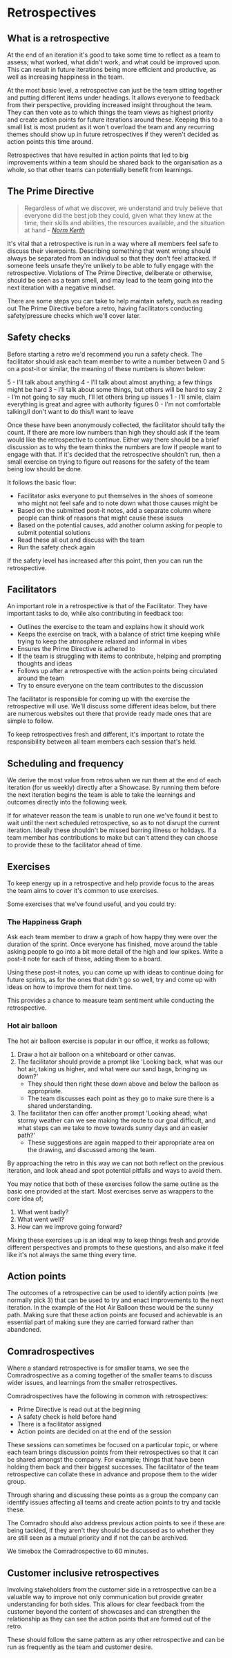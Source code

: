 # Retrospectives

## What is a retrospective

At the end of an iteration it's good to take some time to reflect as a team to assess; what worked, what didn't work, and what could be improved upon. This can result in future iterations being more efficient and productive, as well as increasing happiness in the team.

At the most basic level, a retrospective can just be the team sitting together and putting different items under headings. It allows everyone to feedback from their perspective, providing increased insight throughout the team. They can then vote as to which things the team views as highest priority and create action points for future iterations around these. Keeping this to a small list is most prudent as it won't overload the team and any recurring themes should show up in future retrospectives if they weren't decided as action points this time around.

Retrospectives that have resulted in action points that led to big improvements within a team should be shared back to the organisation as a whole, so that other teams can potentially benefit from learnings.

## The Prime Directive

> Regardless of what we discover, we understand and truly believe that everyone did the best job they could, given what they knew at the time, their skills and abilities, the resources available, and the situation at hand - _[Norm Kerth](http://www.retrospectives.com/pages/retroPrimeDirective.html)_

It's vital that a retrospective is run in a way where all members feel safe to discuss their viewpoints. Describing something that went wrong should always be separated from an individual so that they don't feel attacked. If someone feels unsafe they're unlikely to be able to fully engage with the retrospective. Violations of The Prime Directive, deliberate or otherwise, should be seen as a team smell, and may lead to the team going into the next iteration with a negative mindset.

There are some steps you can take to help maintain safety, such as reading out The Prime Directive before a retro, having facilitators conducting safety/pressure checks which we'll cover later.

## Safety checks

Before starting a retro we'd recommend you run a safety check. The facilitator should ask each team member to write a number between 0 and 5 on a post-it or similar, the meaning of these numbers is shown below:

5 - I’ll talk about anything
4 - I’ll talk about almost anything; a few things might be hard
3 - I’ll talk about some things, but others will be hard to say
2 - I’m not going to say much, I’ll let others bring up issues
1 - I’ll smile, claim everything is great and agree with authority figures
0 - I'm not comfortable talking/I don't want to do this/I want to leave

Once these have been anonymously collected, the facilitator should tally the count. If there are more low numbers than high they should ask if the team would like the retrospective to continue. Either way there should be a brief discussion as to why the team thinks the numbers are low if people want to engage with that. If it's decided that the retrospective shouldn't run, then a small exercise on trying to figure out reasons for the safety of the team being low should be done.

It follows the basic flow:

 * Facilitator asks everyone to put themselves in the shoes of someone who might not feel safe and to note down what those causes might be
 * Based on the submitted post-it notes, add a separate column where people can think of reasons that might cause these issues
 * Based on the potential causes, add another column asking for people to submit potential solutions
 * Read these all out and discuss with the team
 * Run the safety check again

If the safety level has increased after this point, then you can run the retrospective.

## Facilitators

An important role in a retrospective is that of the Facilitator. They have important tasks to do, while also contributing in feedback too:

 * Outlines the exercise to the team and explains how it should work
 * Keeps the exercise on track, with a balance of strict time keeping while trying to keep the atmosphere relaxed and informal in vibes
 * Ensures the Prime Directive is adhered to
 * If the team is struggling with items to contribute, helping and prompting thoughts and ideas
 * Follows up after a retrospective with the action points being circulated around the team
 * Try to ensure everyone on the team contributes to the discussion

The facilitator is responsible for coming up with the exercise the retrospective will use. We'll discuss some different ideas below, but there are numerous websites out there that provide ready made ones that are simple to follow.

To keep retrospectives fresh and different, it's important to rotate the responsibility between all team members each session that's held.

## Scheduling and frequency

We derive the most value from retros when we run them at the end of each iteration (for us weekly) directly after a Showcase. By running them before the next iteration begins the team is able to take the learnings and outcomes directly into the following week.

If for whatever reason the team is unable to run one we've found it best to wait until the next scheduled retrospective, so as to not disrupt the current iteration. Ideally these shouldn't be missed barring illness or holidays. If a team member has contributions to make but can't attend they can choose to provide these to the facilitator ahead of time.

## Exercises

To keep energy up in a retrospective and help provide focus to the areas the team aims to cover it's common to use exercises.

Some exercises that we've found useful, and you could try:

### The Happiness Graph

Ask each team member to draw a graph of how happy they were over the duration of the sprint. Once everyone has finished, move around the table asking people to go into a bit more detail of the high and low spikes. Write a post-it note for each of these, adding them to a board.

Using these post-it notes, you can come up with ideas to continue doing for future sprints, as for the ones that didn't go so well, try and come up with ideas on how to improve them for next time.

This provides a chance to measure team sentiment while conducting the retrospective.

### Hot air balloon

The hot air balloon exercise is popular in our office, it works as follows;

1. Draw a hot air balloon on a whiteboard or other canvas.
2. The facilitator should provide a prompt like 'Looking back, what was our hot air, taking us higher, and what were our sand bags, bringing us down?'
	* They should then right these down above and below the balloon as appropriate.
	* The team discusses each point as they go to make sure there is a shared understanding.
3. The facilitator then can offer another prompt 'Looking ahead; what stormy weather can we see making the route to our goal difficult, and what steps can we take to move towards sunny days and an easier path?'
	* These suggestions are again mapped to their appropriate area on the drawing, and discussed among the team.

By approaching the retro in this way we can not both reflect on the previous iteration, and look ahead and spot potential pitfalls and ways to avoid them.

You may notice that both of these exercises follow the same outline as the basic one provided at the start. Most exercises serve as wrappers to the core idea of;

1. What went badly?
2. What went well?
3. How can we improve going forward?

Mixing these exercises up is an ideal way to keep things fresh and provide different perspectives and prompts to these questions, and also make it feel like it's not always the same thing every time.

## Action points

The outcomes of a retrospective can be used to identify action points (we normally pick 3) that can be used to try and enact improvements to the next iteration. In the example of the Hot Air Balloon these would be the sunny path. Making sure that these action points are focused and achievable is an essential part of making sure they are carried forward rather than abandoned.

## Comradrospectives

Where a standard retrospective is for smaller teams, we see the Comradrospective as a coming together of the smaller teams to discuss wider issues, and learnings from the smaller retrospectives.

Comradrospectives have the following in common with retrospectives:

 * Prime Directive is read out at the beginning
 * A safety check is held before hand
 * There is a facilitator assigned
 * Action points are decided on at the end of the session

These sessions can sometimes be focused on a particular topic, or where each team brings discussion points from their retrospectives so that it can be shared amongst the company. For example; things that have been holding them back and their biggest successes. The facilitator of the team retrospective can collate these in advance and propose them to the wider group.

Through sharing and discussing these points as a group the company can identify issues affecting all teams and create action points to try and tackle these.

The Comradro should also address previous action points to see if these are being tackled, if they aren't they should be discussed as to whether they are still seen as a mutual priority and if not the can be archived.

We timebox the Comradrospective to 60 minutes.

## Customer inclusive retrospectives

Involving stakeholders from the customer side in a retrospective can be a valuable way to improve not only communication but provide greater understanding for both sides. This allows for clear feedback from the customer beyond the content of showcases and can strengthen the relationship as they can see the action points that are formed out of the retro.

These should follow the same pattern as any other retrospective and can be run as frequently as the team and customer desire.
